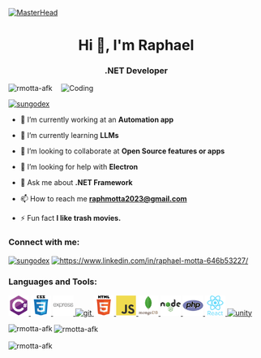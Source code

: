[![MasterHead](https://wallpaperaccess.com/full/8406708.gif)](https://github.com/RMotta-afk)

<h1 align="center">Hi 👋, I'm Raphael</h1>
<h3 align="center">.NET Developer</h3>

<img align="right" alt="Coding" width="400" src="https://64.media.tumblr.com/eb1498e028d2b1ecede695a948cfc4ea/tumblr_nadi2pqZQZ1tbzfsfo1_400.gifv">


<p align="left"> <img src="https://komarev.com/ghpvc/?username=rmotta-afk&label=Profile%20views&color=0e75b6&style=flat" alt="rmotta-afk" /> </p>

<p align="left"> <a href="https://twitter.com/sungodex" target="blank"><img src="https://img.shields.io/twitter/follow/sungodex?logo=twitter&style=for-the-badge" alt="sungodex" /></a> </p>

- 🔭 I’m currently working at an **Automation app**

- 🌱 I’m currently learning **LLMs**

- 👯 I’m looking to collaborate at **Open Source features or apps**

- 🤝 I’m looking for help with **Electron**

- 💬 Ask me about **.NET Framework**

- 📫 How to reach me **raphmotta2023@gmail.com**

- ⚡ Fun fact **I like trash movies.**

<h3 align="left">Connect with me:</h3>
<p align="left">
<a href="https://twitter.com/sungodex" target="blank"><img align="center" src="https://raw.githubusercontent.com/rahuldkjain/github-profile-readme-generator/master/src/images/icons/Social/twitter.svg" alt="sungodex" height="30" width="40" /></a>
<a href="https://linkedin.com/in/https://www.linkedin.com/in/raphael-motta-646b53227/" target="blank"><img align="center" src="https://raw.githubusercontent.com/rahuldkjain/github-profile-readme-generator/master/src/images/icons/Social/linked-in-alt.svg" alt="https://www.linkedin.com/in/raphael-motta-646b53227/" height="30" width="40" /></a>
</p>

<h3 align="left">Languages and Tools:</h3>
<p align="left"> <a href="https://www.w3schools.com/cs/" target="_blank" rel="noreferrer"> <img src="https://raw.githubusercontent.com/devicons/devicon/master/icons/csharp/csharp-original.svg" alt="csharp" width="40" height="40"/> </a> <a href="https://www.w3schools.com/css/" target="_blank" rel="noreferrer"> <img src="https://raw.githubusercontent.com/devicons/devicon/master/icons/css3/css3-original-wordmark.svg" alt="css3" width="40" height="40"/> </a> <a href="https://expressjs.com" target="_blank" rel="noreferrer"> <img src="https://raw.githubusercontent.com/devicons/devicon/master/icons/express/express-original-wordmark.svg" alt="express" width="40" height="40"/> </a> <a href="https://git-scm.com/" target="_blank" rel="noreferrer"> <img src="https://www.vectorlogo.zone/logos/git-scm/git-scm-icon.svg" alt="git" width="40" height="40"/> </a> <a href="https://www.w3.org/html/" target="_blank" rel="noreferrer"> <img src="https://raw.githubusercontent.com/devicons/devicon/master/icons/html5/html5-original-wordmark.svg" alt="html5" width="40" height="40"/> </a> <a href="https://developer.mozilla.org/en-US/docs/Web/JavaScript" target="_blank" rel="noreferrer"> <img src="https://raw.githubusercontent.com/devicons/devicon/master/icons/javascript/javascript-original.svg" alt="javascript" width="40" height="40"/> </a> <a href="https://www.mongodb.com/" target="_blank" rel="noreferrer"> <img src="https://raw.githubusercontent.com/devicons/devicon/master/icons/mongodb/mongodb-original-wordmark.svg" alt="mongodb" width="40" height="40"/> </a> <a href="https://nodejs.org" target="_blank" rel="noreferrer"> <img src="https://raw.githubusercontent.com/devicons/devicon/master/icons/nodejs/nodejs-original-wordmark.svg" alt="nodejs" width="40" height="40"/> </a> <a href="https://www.php.net" target="_blank" rel="noreferrer"> <img src="https://raw.githubusercontent.com/devicons/devicon/master/icons/php/php-original.svg" alt="php" width="40" height="40"/> </a> <a href="https://reactjs.org/" target="_blank" rel="noreferrer"> <img src="https://raw.githubusercontent.com/devicons/devicon/master/icons/react/react-original-wordmark.svg" alt="react" width="40" height="40"/> </a> <a href="https://unity.com/" target="_blank" rel="noreferrer"> <img src="https://www.vectorlogo.zone/logos/unity3d/unity3d-icon.svg" alt="unity" width="40" height="40"/> </a> </p>

<p><img align="left" src="https://github-readme-stats.vercel.app/api/top-langs?username=rmotta-afk&show_icons=true&locale=en&layout=compact" alt="rmotta-afk" /></p>

<p>&nbsp;<img align="center" src="https://github-readme-stats.vercel.app/api?username=rmotta-afk&show_icons=true&locale=en" alt="rmotta-afk" /></p>

<p><img align="center" src="https://github-readme-streak-stats.herokuapp.com/?user=rmotta-afk&" alt="rmotta-afk" /></p>
